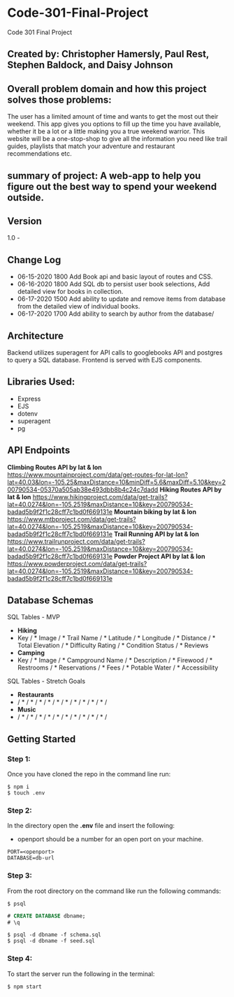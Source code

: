 # Code-301-Final-Project
Code 301 Final Project

## Created by: Christopher Hamersly, Paul Rest, Stephen Baldock, and Daisy Johnson

## Overall problem domain and how this project solves those problems:
The user has a limited amount of time and wants to get the most out their weekend. This app gives you options to fill up the time you have available, whether it be a lot or a little making you a true weekend warrior. This website will be a one-stop-shop to give all the information you need like trail guides, playlists that match your adventure and restaurant recommendations etc.

## summary of project: A web-app to help you figure out the best way to spend your weekend outside.

## Version
1.0 - 

## Change Log
 - 06-15-2020 1800 Add Book api and basic layout of routes and CSS.
 - 06-16-2020 1800 Add SQL db to persist user book selections, Add detailed view for books in collection.
 - 06-17-2020 1500 Add ability to update and remove items from database from the detailed view of individual books.
 - 06-17-2020 1700 Add ability to search by author from the database/

## Architecture
Backend utilizes superagent for API calls to googlebooks API and postgres to query a SQL database. Frontend is served with EJS components.

## Libraries Used:
 - Express
 - EJS
 - dotenv
 - superagent
 - pg
 
 ## API Endpoints
**Climbing Routes API by lat & lon**
https://www.mountainproject.com/data/get-routes-for-lat-lon?lat=40.03&lon=-105.25&maxDistance=10&minDiff=5.6&maxDiff=5.10&key=200790534-05370a505ab38e493dbb8b4c24c7dadd
**Hiking Routes API by lat & lon**
https://www.hikingproject.com/data/get-trails?lat=40.0274&lon=-105.2519&maxDistance=10&key=200790534-badad5b9f2f1c28cff7c1bd0f669131e
**Mountain biking by lat & lon**
https://www.mtbproject.com/data/get-trails?lat=40.0274&lon=-105.2519&maxDistance=10&key=200790534-badad5b9f2f1c28cff7c1bd0f669131e
**Trail Running API by lat & lon**
https://www.trailrunproject.com/data/get-trails?lat=40.0274&lon=-105.2519&maxDistance=10&key=200790534-badad5b9f2f1c28cff7c1bd0f669131e
**Powder Project API by lat & lon**
https://www.powderproject.com/data/get-trails?lat=40.0274&lon=-105.2519&maxDistance=10&key=200790534-badad5b9f2f1c28cff7c1bd0f669131e

## Database Schemas
SQL Tables - MVP
* **Hiking**
 * Key / * Image / * Trail Name / * Latitude / * Longitude / * Distance / * Total Elevation / * Difficulty Rating / * Condition Status / * Reviews 
* **Camping**
 * Key / * Image / * Campground Name / * Description / * Firewood / * Restrooms / * Reservations / * Fees / * Potable Water / * Accessibility

SQL Tables - Stretch Goals
* **Restaurants**
* / * / * / * / * / * / * / * / * / * / * /
* **Music**
* / * / * / * / * / * / * / * / * / * / * / 


## Getting Started

### Step 1:
Once you have cloned the repo in the command line run:
```console
$ npm i
$ touch .env
```
### Step 2:
In the directory open the **.env** file and insert the following:
 - openport should be a number for an open port on your machine.
```
PORT=<openport>
DATABASE=db-url
```
### Step 3:
From the root directory on the command like run the following commands:
```console
$ psql
```
```sql
# CREATE DATABASE dbname;
# \q
```
```console
$ psql -d dbname -f schema.sql
$ psql -d dbname -f seed.sql
```
### Step 4:
To start the server run the following in the terminal:
```console
$ npm start
```
